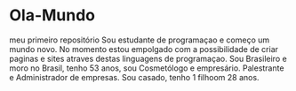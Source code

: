# Ola-Mundo
meu primeiro repositório
Sou estudante de programaçao e começo um mundo novo. No momento estou empolgado com a possibilidade de criar paginas e sites atraves destas linguagens de programaçao. Sou Brasileiro e moro no Brasil, tenho 53 anos, sou Cosmetólogo e empresário. Palestrante e Administrador de empresas. Sou casado, tenho 1 filhoom 28 anos.
